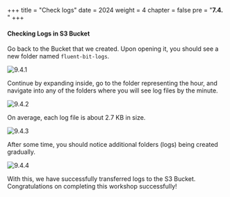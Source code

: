 +++
title = "Check logs"
date = 2024
weight = 4
chapter = false
pre = "<b>7.4. </b>"
+++

#### Checking Logs in S3 Bucket

Go back to the Bucket that we created. Upon opening it, you should see a new folder named `fluent-bit-logs`.

![9.4.1](/images/9-logs-router-with-firelens/9.4.1.png)

Continue by expanding inside, go to the folder representing the hour, and navigate into any of the folders where you will see log files by the minute.

![9.4.2](/images/9-logs-router-with-firelens/9.4.2.png)

On average, each log file is about 2.7 KB in size.

![9.4.3](/images/9-logs-router-with-firelens/9.4.3.png)

After some time, you should notice additional folders (logs) being created gradually.

![9.4.4](/images/9-logs-router-with-firelens/9.4.4.png)

With this, we have successfully transferred logs to the S3 Bucket. Congratulations on completing this workshop successfully!
